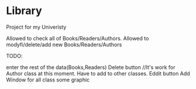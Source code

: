 # Library

Project for my Univeristy 

Allowed to check all of Books/Readers/Authors.
Allowed to modyfi/delete/add new Books/Readers/Authors

TODO:

enter the rest of the data(Books,Readers)
Delete button  //It's work for Author class at this moment. Have to add to other classes.
Eddit button
Add Window for all class
some graphic
